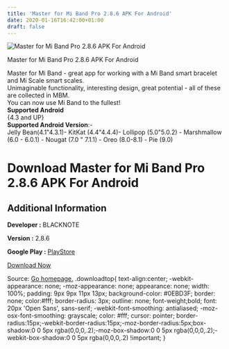 ```yaml
---
title: 'Master for Mi Band Pro 2.8.6 APK For Android'
date: 2020-01-16T16:42:00+01:00
draft: false
---
```


![Master for Mi Band Pro 2.8.6 APK For Android](https://i0.wp.com/apkhome.net/wp-content/uploads/2020/01/Master-for-Mi-Band-Pro-2.8.6.png "Master for Mi Band Pro 2.8.6 APK For Android")

  

Master for Mi Band Pro 2.8.6 APK For Android

Master for Mi Band - great app for working with a Mi Band smart bracelet and Mi Scale smart scales.  
Unimaginable functionality, interesting design, great potential - all of these are collected in MBM.  
You can now use Mi Band to the fullest!  
**Supported Android**  
{4.3 and UP}  
**Supported Android Version**:-  
Jelly Bean(4.1"4.3.1)- KitKat (4.4"4.4.4)- Lollipop (5.0"5.0.2) - Marshmallow (6.0 - 6.0.1) - Nougat (7.0 " 7.1.1) - Oreo (8.0-8.1) - Pie (9.0)

Download Master for Mi Band Pro 2.8.6 APK For Android
=====================================================

Additional Information
----------------------

**Developer :** BLACKNOTE

**Version :** 2.8.6

**Google Play :** [PlayStore](https://play.google.com/store/apps/details?id=blacknote.mibandmaster&hl=en)

  

[Download Now](https://store4app.co/post/master-for-mi-band-pro-2-8-6-apk-for-android_1579188890)

  
Source: [Go homepage.](https://store4app.co/post/master-for-mi-band-pro-2-8-6-apk-for-android_1579188890) .downloadtop{ text-align:center; -webkit-appearance: none; -moz-appearance: none; appearance: none; width: 100%; padding: 9px 9px 11px 13px; background-color: #0EBD3F; border: none; color:#fff; border-radius: 3px; outline: none; font-weight;bold; font: 20px 'Open Sans', sans-serif; -webkit-font-smoothing: antialiased; -moz-osx-font-smoothing: grayscale; color: #fff; cursor: pointer; border-radius:15px;-webkit-border-radius:15px;-moz-border-radius:5px;box-shadow:0 0 5px rgba(0,0,0,.2);-moz-box-shadow:0 0 5px rgba(0,0,0,.2);-webkit-box-shadow:0 0 5px rgba(0,0,0,.2) !important; }